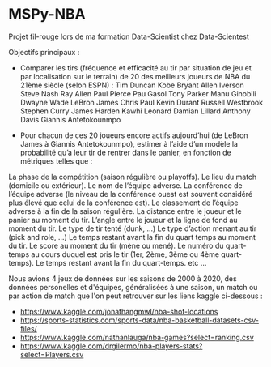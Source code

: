 # MSPy-NBA

Projet fil-rouge lors de ma formation Data-Scientist chez Data-Scientest

Objectifs principaux :
- Comparer les tirs (fréquence et efficacité au tir par situation de jeu et par localisation sur le terrain) de 20 des meilleurs joueurs de NBA du 21ème siècle (selon ESPN) : 
Tim Duncan
Kobe Bryant
Allen Iverson
Steve Nash
Ray Allen
Paul Pierce
Pau Gasol
Tony Parker
Manu Ginobili
Dwayne Wade
LeBron James
Chris Paul
Kevin Durant
Russell Westbrook
Stephen Curry
James Harden
Kawhi Leonard
Damian Lillard
Anthony Davis
Giannis Antetokounmpo

- Pour chacun de ces 20 joueurs encore actifs aujourd’hui (de LeBron James à Giannis Antetokounmpo), estimer à l’aide d’un modèle la probabilité qu’a leur tir de rentrer dans le panier, en fonction de métriques telles que : 

La phase de la compétition (saison régulière ou playoffs).
Le lieu du match (domicile ou extérieur).
Le nom de l’équipe adverse.
La conférence de l’équipe adverse (le niveau de la conférence ouest est souvent considéré plus élevé que celui de la conférence est).
Le classement de l’équipe adverse à la fin de la saison régulière.
La distance entre le joueur et le panier au moment du tir.
L’angle entre le joueur et la ligne de fond au moment du tir.
Le type de tir tenté (dunk, …)
Le type d’action menant au tir (pick and role, …)
Le temps restant avant la fin du quart temps au moment du tir.
Le score au moment du tir (mène ou mené).
Le numéro du quart-temps au cours duquel est pris le tir (1er, 2ème, 3ème ou 4ème quart-temps).
Le temps restant avant la fin du quart-temps.
etc …


Nous avions 4 jeux de données sur les saisons de 2000 à 2020, des données personelles et d'équipes, généralisées à une saison, un match ou par action de match que l'on peut retrouver sur les liens kaggle ci-dessous :
- https://www.kaggle.com/jonathangmwl/nba-shot-locations
- https://sports-statistics.com/sports-data/nba-basketball-datasets-csv-files/
- https://www.kaggle.com/nathanlauga/nba-games?select=ranking.csv
- https://www.kaggle.com/drgilermo/nba-players-stats?select=Players.csv
